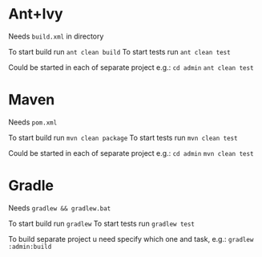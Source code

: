 # Ant+Ivy

Needs `build.xml` in directory

To start build run `ant clean build` 
To start tests run `ant clean test`

Could be started in each of separate project e.g.:
`cd admin`
`ant clean test`

# Maven

Needs `pom.xml`

To start build run `mvn clean package` 
To start tests run `mvn clean test`

Could be started in each of separate project e.g.:
`cd admin`
`mvn clean test`

# Gradle

Needs `gradlew && gradlew.bat`

To start build run `gradlew` 
To start tests run `gradlew test`

To build separate project u need specify which one and task, e.g.:
`gradlew :admin:build`

